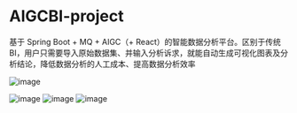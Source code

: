 # AIGCBI-project
基于 Spring Boot + MQ + AIGC（+ React）的智能数据分析平台。区别于传统 BI，用户只需要导入原始数据集、并输入分析诉求，就能自动生成可视化图表及分析结论，降低数据分析的人工成本、提高数据分析效率

![image](https://github.com/user-attachments/assets/c4f52b14-d20e-4856-b19f-a28fad1d37bf)

![image](https://github.com/user-attachments/assets/412166f7-2093-4b59-8756-6a55731d84bd)
![image](https://github.com/user-attachments/assets/f6a20dc5-d136-497a-bbf5-813b06051d7f)
![image](https://github.com/user-attachments/assets/56182ba8-7c23-4cd3-8aba-7e867db926b1)

